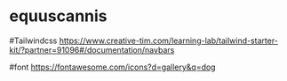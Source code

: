 # equuscannis

#Tailwindcss 
https://www.creative-tim.com/learning-lab/tailwind-starter-kit/?partner=91096#/documentation/navbars

#font
https://fontawesome.com/icons?d=gallery&q=dog
